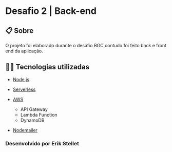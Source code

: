 # Desafio 2 | Back-end 


## 📋 Sobre

O projeto foi elaborado durante o desafio BGC,contudo foi feito back e front end da aplicação.


## 👨‍💻 Tecnologias utilizadas

- [Node.js](https://nodejs.org/en/)
- [Serverless](https://www.serverless.com/)
- [AWS](https://aws.amazon.com/pt/?nc2=h_lg)
    - API Gateway
    - Lambda Function
    - DynamoDB
    
- [Nodemailer](https://nodemailer.com/about/)


### Desenvolvido por Erik Stellet

